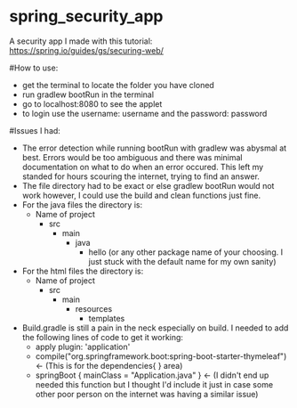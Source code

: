 # spring_security_app
A security app I made with this tutorial: https://spring.io/guides/gs/securing-web/

#How to use:
- get the terminal to locate the folder you have cloned
- run gradlew bootRun in the terminal 
- go to localhost:8080 to see the applet
- to login use the username: username and the password: password

#Issues I had: 
- The error detection while running bootRun with gradlew was abysmal at best. Errors would be too ambiguous and there was minimal documentation on what to do when an error occured. This left my standed for hours scouring the internet, trying to find an answer. 
- The file directory had to be exact or else gradlew bootRun would not work however, I could use the build and clean functions just fine. 
- For the java files the directory is: 
  - Name of project
    - src 
      - main
        - java 
          - hello (or any other package name of your choosing. I just stuck with the default name for my own sanity) 
- For the html files the directory is: 
  - Name of project
    - src
      - main
        - resources 
          - templates
- Build.gradle is still a pain in the neck especially on build. I needed to add the following lines of code to get it working: 
  - apply plugin: 'application'
  - compile("org.springframework.boot:spring-boot-starter-thymeleaf") <- (This is for the dependencies{ } area) 
  - springBoot {
      mainClass = "Application.java"
    } <- (I didn't end up needed this function but I thought I'd include it just in case some other poor person on the internet was having a similar issue)
    
